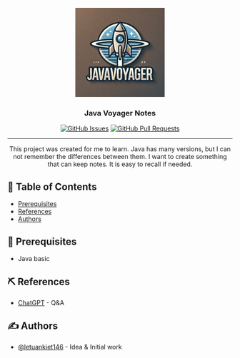 <p align="center">
  <a href="" rel="noopener">
 <img width=200px height=200px src="./img/java-VOYAGER.webp" alt="logo"></a>
</p>

<h3 align="center">Java Voyager Notes</h3>


<div align="center">

[![GitHub Issues](https://img.shields.io/github/issues/letuankiet146/java-voyager_notes.svg)](https://github.com/letuankiet146/java-voyager_notes/issues)
[![GitHub Pull Requests](https://img.shields.io/github/issues-pr/letuankiet146/java-voyager_notes.svg)](https://github.com/kletuankiet146/java-voyager_notes/pulls)

</div>

---

<p align="center"> This project was created for me to learn. Java has many versions, but I can not remember the differences between them. I want to create something that can keep notes. It is easy to recall if needed.
    <br> 
</p>

## 📝 Table of Contents

- [Prerequisites](#prerequisites)
- [References](#references)
- [Authors](#authors)

## 🧐 Prerequisites <a name = "prerequisites"></a>

- Java basic

## ⛏️ References <a name = "references"></a>

- [ChatGPT](https://chatgpt.com/) - Q&A

## ✍️ Authors <a name = "authors"></a>

- [@letuankiet146](https://github.com/letuankiet146) - Idea & Initial work

